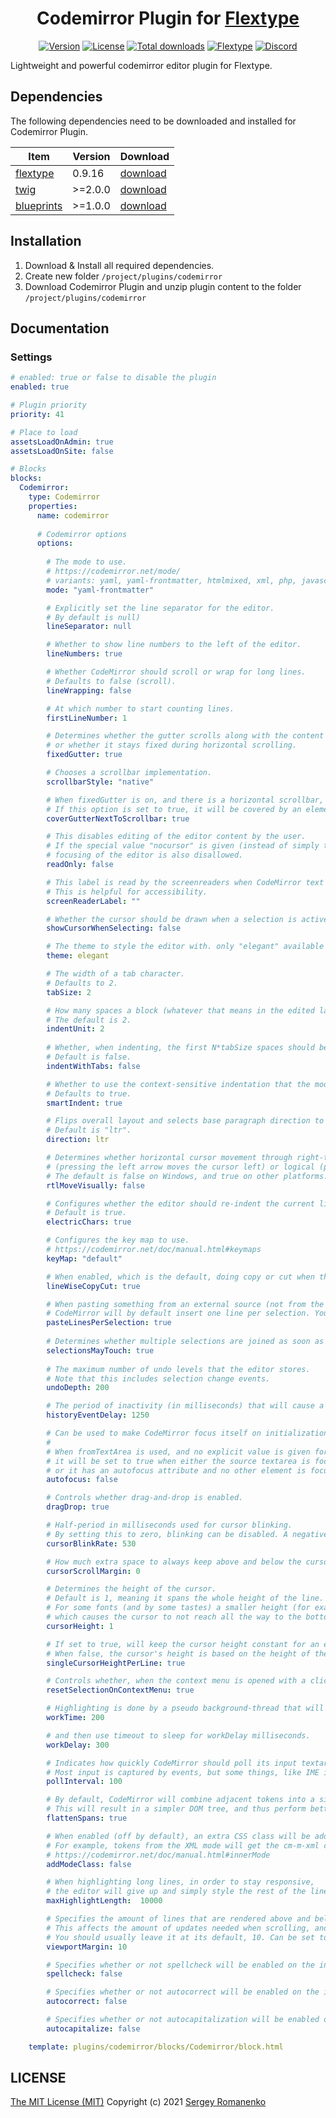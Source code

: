 <h1 align="center">Codemirror Plugin for <a href="https://flextype.org/">Flextype</a></h1>

<p align="center">
<a href="https://github.com/flextype-plugins/codemirror/releases"><img alt="Version" src="https://img.shields.io/github/release/flextype-plugins/codemirror.svg?label=version&color=black"></a> <a href="https://github.com/flextype-plugins/codemirror"><img src="https://img.shields.io/badge/license-MIT-blue.svg?color=black" alt="License"></a> <a href="https://github.com/flextype-plugins/codemirror"><img src="https://img.shields.io/github/downloads/flextype-plugins/codemirror/total.svg?color=black" alt="Total downloads"></a> <a href="https://github.com/flextype/flextype"><img src="https://img.shields.io/badge/Flextype-0.9.16-green.svg?color=black" alt="Flextype"></a> <a href=""><img src="https://img.shields.io/discord/423097982498635778.svg?logo=discord&color=black&label=Discord%20Chat" alt="Discord"></a>
</p>

Lightweight and powerful codemirror editor plugin for Flextype.

## Dependencies

The following dependencies need to be downloaded and installed for Codemirror Plugin.

| Item | Version | Download |
|---|---|---|
| [flextype](https://github.com/flextype/flextype) | 0.9.16 | [download](https://github.com/flextype/flextype/releases) |
| [twig](https://github.com/flextype-plugins/twig) | >=2.0.0 | [download](https://github.com/flextype-plugins/twig/releases) |
| [blueprints](https://github.com/flextype-plugins/blueprints) | >=1.0.0 | [download](https://github.com/flextype-plugins/blueprints/releases) |

## Installation

1. Download & Install all required dependencies.
2. Create new folder `/project/plugins/codemirror`
3. Download Codemirror Plugin and unzip plugin content to the folder `/project/plugins/codemirror`

## Documentation

### Settings

```yaml
# enabled: true or false to disable the plugin
enabled: true

# Plugin priority
priority: 41

# Place to load
assetsLoadOnAdmin: true
assetsLoadOnSite: false

# Blocks
blocks:
  Codemirror:
    type: Codemirror
    properties:
      name: codemirror
      
      # Codemirror options
      options: 
        
        # The mode to use.
        # https://codemirror.net/mode/
        # variants: yaml, yaml-frontmatter, htmlmixed, xml, php, javascript, markdown, css, twig
        mode: "yaml-frontmatter"

        # Explicitly set the line separator for the editor. 
        # By default is null)
        lineSeparator: null

        # Whether to show line numbers to the left of the editor.
        lineNumbers: true

        # Whether CodeMirror should scroll or wrap for long lines.
        # Defaults to false (scroll).
        lineWrapping: false

        # At which number to start counting lines.
        firstLineNumber: 1

        # Determines whether the gutter scrolls along with the content horizontally (false) 
        # or whether it stays fixed during horizontal scrolling.
        fixedGutter: true

        # Chooses a scrollbar implementation. 
        scrollbarStyle: "native"

        # When fixedGutter is on, and there is a horizontal scrollbar, by default the gutter will be visible to the left of this scrollbar. 
        # If this option is set to true, it will be covered by an element with class CodeMirror-gutter-filler.
        coverGutterNextToScrollbar: true

        # This disables editing of the editor content by the user. 
        # If the special value "nocursor" is given (instead of simply true), 
        # focusing of the editor is also disallowed.
        readOnly: false

        # This label is read by the screenreaders when CodeMirror text area is focused. 
        # This is helpful for accessibility.
        screenReaderLabel: ""

        # Whether the cursor should be drawn when a selection is active.
        showCursorWhenSelecting: false

        # The theme to style the editor with. only "elegant" available 
        theme: elegant

        # The width of a tab character. 
        # Defaults to 2.
        tabSize: 2

        # How many spaces a block (whatever that means in the edited language) should be indented. 
        # The default is 2.
        indentUnit: 2
        
        # Whether, when indenting, the first N*tabSize spaces should be replaced by N tabs. 
        # Default is false.
        indentWithTabs: false

        # Whether to use the context-sensitive indentation that the mode provides (or just indent the same as the line before).
        # Defaults to true.
        smartIndent: true

        # Flips overall layout and selects base paragraph direction to be left-to-right or right-to-left. 
        # Default is "ltr".
        direction: ltr

        # Determines whether horizontal cursor movement through right-to-left (Arabic, Hebrew) text is visual
        # (pressing the left arrow moves the cursor left) or logical (pressing the left arrow moves to the next lower index in the string, which is visually right in right-to-left text). 
        # The default is false on Windows, and true on other platforms.
        rtlMoveVisually: false

        # Configures whether the editor should re-indent the current line when a character is typed that might change its proper indentation (only works if the mode supports indentation). 
        # Default is true.
        electricChars: true

        # Configures the key map to use.
        # https://codemirror.net/doc/manual.html#keymaps
        keyMap: "default"

        # When enabled, which is the default, doing copy or cut when there is no selection will copy or cut the whole lines that have cursors on them.
        lineWiseCopyCut: true

        # When pasting something from an external source (not from the editor itself), if the number of lines matches the number of selection, 
        # CodeMirror will by default insert one line per selection. You can set this to false to disable that behavior.
        pasteLinesPerSelection: true
        
        # Determines whether multiple selections are joined as soon as they touch (the default) or only when they overlap (true).
        selectionsMayTouch: true
        
        # The maximum number of undo levels that the editor stores. 
        # Note that this includes selection change events.
        undoDepth: 200

        # The period of inactivity (in milliseconds) that will cause a new history event to be started when typing or deleting.
        historyEventDelay: 1250

        # Can be used to make CodeMirror focus itself on initialization. 
        #
        # When fromTextArea is used, and no explicit value is given for this option, 
        # it will be set to true when either the source textarea is focused, 
        # or it has an autofocus attribute and no other element is focused.
        autofocus: false

        # Controls whether drag-and-drop is enabled.
        dragDrop: true

        # Half-period in milliseconds used for cursor blinking.
        # By setting this to zero, blinking can be disabled. A negative value hides the cursor entirely.
        cursorBlinkRate: 530

        # How much extra space to always keep above and below the cursor when approaching the top or bottom of the visible view in a scrollable document.
        cursorScrollMargin: 0

        # Determines the height of the cursor. 
        # Default is 1, meaning it spans the whole height of the line.
        # For some fonts (and by some tastes) a smaller height (for example 0.85), 
        # which causes the cursor to not reach all the way to the bottom of the line, looks better
        cursorHeight: 1 

        # If set to true, will keep the cursor height constant for an entire line (or wrapped part of a line). 
        # When false, the cursor's height is based on the height of the adjacent reference character.
        singleCursorHeightPerLine: true

        # Controls whether, when the context menu is opened with a click outside of the current selection, the cursor is moved to the point of the click.
        resetSelectionOnContextMenu: true

        # Highlighting is done by a pseudo background-thread that will work for workTime milliseconds
        workTime: 200

        # and then use timeout to sleep for workDelay milliseconds.
        workDelay: 300 

        # Indicates how quickly CodeMirror should poll its input textarea for changes (when focused). 
        # Most input is captured by events, but some things, like IME input on some browsers, don't generate events that allow CodeMirror to properly detect it.
        pollInterval: 100

        # By default, CodeMirror will combine adjacent tokens into a single span if they have the same class. 
        # This will result in a simpler DOM tree, and thus perform better. With some kinds of styling (such as rounded corners), this will change the way the document looks. You can set this option to false to disable this behavior.
        flattenSpans: true

        # When enabled (off by default), an extra CSS class will be added to each token, indicating the (inner) mode that produced it, prefixed with "cm-m-". 
        # For example, tokens from the XML mode will get the cm-m-xml class.
        # https://codemirror.net/doc/manual.html#innerMode
        addModeClass: false

        # When highlighting long lines, in order to stay responsive,
        # the editor will give up and simply style the rest of the line as plain text when it reaches a certain position. 
        maxHighlightLength:  10000 

        # Specifies the amount of lines that are rendered above and below the part of the document that's currently scrolled into view. 
        # This affects the amount of updates needed when scrolling, and the amount of work that such an update does. 
        # You should usually leave it at its default, 10. Can be set to Infinity to make sure the whole document is always rendered, and thus the browser's text search works on it. This will have bad effects on performance of big documents.
        viewportMargin: 10

        # Specifies whether or not spellcheck will be enabled on the input.
        spellcheck: false

        # Specifies whether or not autocorrect will be enabled on the input.
        autocorrect: false

        # Specifies whether or not autocapitalization will be enabled on the input.
        autocapitalize: false

    template: plugins/codemirror/blocks/Codemirror/block.html
```

## LICENSE
[The MIT License (MIT)](https://github.com/flextype-plugins/codemirror/blob/master/LICENSE.txt)
Copyright (c) 2021 [Sergey Romanenko](https://github.com/Awilum)
